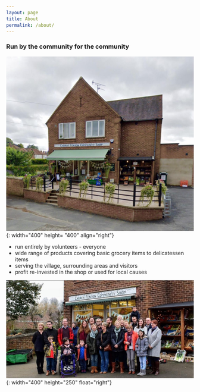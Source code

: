 ```yaml
---
layout: page
title: About
permalink: /about/
---
```

<h3>Run by the community for the community</h3>

![shop](../images/shop_front.jpg){: width="400" height= "400" align="right"}
* run entirely by volunteers - everyone
* wide range of products covering basic grocery items to delicatessen items
* serving the village, surrounding areas and visitors
* profit re-invested in the shop or used for local causes

![people](../images/people.jpg){: width="400" height="250" float="right"}